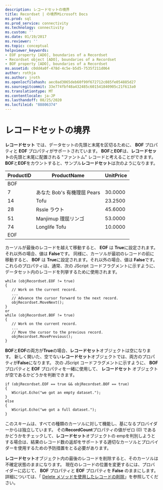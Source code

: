 ```yaml
---
description: レコードセットの境界
title: Recordset | の境界Microsoft Docs
ms.prod: sql
ms.prod_service: connectivity
ms.technology: connectivity
ms.custom: ''
ms.date: 01/19/2017
ms.reviewer: ''
ms.topic: conceptual
helpviewer_keywords:
- EOF property [ADO], boundaries of a Recordset
- Recordset object [ADO], boundaries of a Recordset
- BOF property [ADO], boundaries of a Recordset
ms.assetid: c0dd4a0f-478d-4c5e-b5d5-7535f211d064
author: rothja
ms.author: jroth
ms.openlocfilehash: aec0ad3065deb60f99f672712c085fe054885d27
ms.sourcegitcommit: 33e774fbf48a432485c601541840905c21f613a0
ms.translationtype: MT
ms.contentlocale: ja-JP
ms.lasthandoff: 08/25/2020
ms.locfileid: "88806374"
---
```

# <a name="boundaries-of-a-recordset"></a>レコードセットの境界
**レコードセット** では、データセットの先頭と末尾を区切るために、 **BOF** プロパティと **EOF** プロパティがサポートされています。 **BOF**と**EOF**は、**レコードセット**の先頭と末尾に配置される "ファントム" レコードと考えることができます。 **BOF**と**EOF**をカウントすると、サンプル**レコードセット**は次のようになります。  
  
|ProductID|ProductName|UnitPrice|  
|---------------|-----------------|---------------|  
|BOF|||  
|7|あなた Bob's 有機理屈 Pears|30.0000|  
|14|Tofu|23.2500|  
|28|Rssle ラウト|45.6000|  
|51|Manjimup 理屈リンゴ|53.0000|  
|74|Longlife Tofu|10.0000|  
|EOF|||  
  
 カーソルが最後のレコードを越えて移動すると、 **EOF** は **True**に設定されます。それ以外の場合、値は **False**です。 同様に、カーソルが最初のレコードの前に移動すると、 **BOF** は **True**に設定されます。それ以外の場合、値は **False**です。 これらのプロパティは、通常、次の JScript コードフラグメントに示すように、データセット内のレコードを列挙するために使用されます。  
  
```  
while (objRecordset.EOF != true)   
{  
   // Work on the current record.  
   ...  
   // Advance the cursor forward to the next record.  
   objRecordset.MoveNext();  
}  
or  
while (objRecordset.BOF != true)   
{  
   // Work on the current record.  
   ...  
   // Move the cursor to the previous record.  
   objRecordset.MovePrevious();  
}  
```  
  
 **BOF**と**EOF**の両方が**True**の場合、**レコードセット**オブジェクトは空になります。 新しく開いた、空でない**レコードセット**オブジェクトでは、両方のプロパティが**False**になります。 次の JScript コードフラグメントに示すように、 **BOF** プロパティと **EOF** プロパティを一緒に使用して、 **レコードセット** オブジェクトが空であるかどうかを判断できます。  
  
```  
if (objRecordset.EOF == true && objRecordset.BOF == true)  
{  
   WScript.Echo("we got an empty dataset.");  
}  
else  
{  
   WScript.Echo("we got a full dataset.");  
}  
```  
  
 このスキームは、すべての種類のカーソルに対して機能し、基になるプロバイダーからは独立しています。 その**RecordCount**プロパティの値がゼロ (0) であるかどうかをチェックして、**レコードセット**オブジェクトの empを判別しようとする場合は、結果のレコード数の返却をサポートする適切なカーソルとプロバイダーを使用するための予防措置をとる必要があります。  
  
 **レコードセット**オブジェクト内の最後のレコードを削除すると、そのカーソルは不確定状態のままになります。 現在のレコードの位置を変更するには、プロバイダーに応じて、 **BOF** プロパティと **EOF** プロパティを **False** のままにします。 詳細については、「 [Delete メソッドを使用したレコードの削除](./deleting-records-using-the-delete-method.md)」を参照してください。